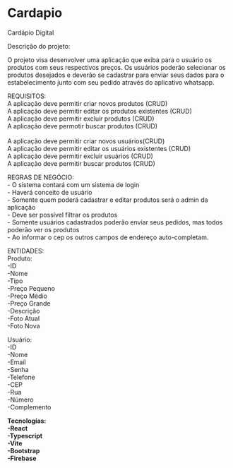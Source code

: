 # Cardapio

Cardápio Digital

Descrição do projeto:

O projeto visa desenvolver uma aplicação que exiba para o usuário os produtos com seus respectivos preços. Os usuários poderão 
selecionar os produtos desejados e deverão se cadastrar para enviar seus dados para o estabelecimento 
junto com seu pedido através do aplicativo whatsapp.


REQUISITOS:<br>
	 A aplicação deve permitir criar novos produtos (CRUD) <br>
	 A aplicação deve permitir editar os produtos existentes (CRUD)<br>
	 A aplicação deve permitir excluir produtos (CRUD)<br>
	 A aplicação deve permotir buscar produtos (CRUD)<br><br>
	 A aplicação deve permitir criar novos usuários(CRUD)<br>
	 A aplicação deve permitir editar os usuários existentes (CRUD)<br>
	 A aplicação deve permitir excluir usuários (CRUD)<br>
	 A aplicação deve permitir buscar produtos (CRUD)<br>

REGRAS DE NEGÓCIO:<br>
	- O sistema contará com um sistema de login<br>
	- Haverá conceito de usuário<br>
	- Somente quem poderá cadastrar e editar produtos será o admin da aplicação<br>
	- Deve ser possível filtrar os produtos<br>
	- Somente usuários cadastrados poderão enviar seus pedidos, mas todos poderão ver os produtos<br>
	- Ao informar o cep os outros campos de endereço auto-completam.<br>


ENTIDADES:<br>
Produto:<br>
	-ID<br>
	-Nome<br>
	-Tipo<br>
	-Preço Pequeno<br>
	-Preço Médio<br>
	-Preço Grande<br>
	-Descrição<br>
	-Foto Atual<br>
	-Foto Nova<br>

Usuário:<br>
	-ID<br>
	-Nome<br>
	-Email<br>
	-Senha<br>
	-Telefone<br>
	-CEP<br>
	-Rua<br>
	-Número<br>
	-Complemento<br>

<strong>Tecnologías:<strog><br>
	-React<br>
	-Typescript<br>
	-Vite<br>
	-Bootstrap<br>
	-Firebase<br>
	
